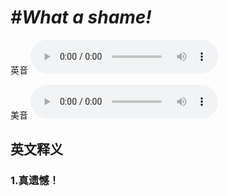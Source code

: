 # ***\#What a shame!*** 
英音
<audio src="./media/What a shame1_AAC.aac" controls="controls"></audio>

美音
<audio src="./media/What a shame2_AAC.aac" controls="controls"></audio>



  

英文释义
---
### 1.**真遗憾！**  


